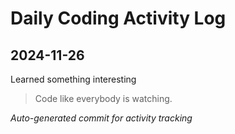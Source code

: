 # Daily Coding Activity Log

## 2024-11-26

Learned something interesting

> Code like everybody is watching.

*Auto-generated commit for activity tracking*
